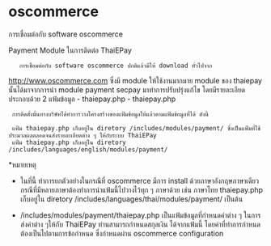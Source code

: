 # oscommerce
การเชื่อมต่อกับ software oscommerce 

Payment Module ในการติดต่อ ThaiEPay

       การเชื่อมต่อกับ software oscommerce ปกติแล้วมีให้ download ทั่วไปจาก 
http://www.oscommerce.com ซึ่งมี module ให้ใช้งานมากมาย
      module ของ thaiepay นั้นได้มาจากการนำ module payment secpay มาทำการปรับปรุ่งแก้ไข โดยมีรายละเอียด
ประกอบด้วย 2 แฟ้มข้อมูล
      - thaiepay.php
      - thaiepay.php

     การติดตั้งนั้นทางบริษัทได้ทำการวางโครงสร้างของแฟ้มข้อมูลให้แล้วตามแฟ้มข้อมูลที่ได้ ดังนี้ 

     แฟ้ม thaiepay.php เก็บอยู่ใน diretory /includes/modules/payment/ ซึ่งเป็นแฟ้มที่ใช้ประมวลผลตลอดจนส่งรายละเอียดต่าง ๆ ให้กับระบบ ThaiEPay 
     แฟ้ม thaiepay.php เก็บอยู่ใน diretory /includes/languages/english/modules/payment/

*หมายเหตุ

- ในที่นี้ ทำการยกตัวอย่างในกรณีที่ oscommerce มีการ install ด้วยภาษาอังกฤษภาษาเดียว กรณีที่มีหลายภาษาต้องทำการนำแฟ้มนี้ไปวางไว้ทุก ๆ ภาษาด้วย เช่น
ภาษาไทย thaiepay.php เก็บอยู่ใน diretory /includes/languages/thai/modules/payment/ เป็นต้น

- /includes/modules/payment/thaiepay.php เป็นแฟ้มข้อมูลที่กำหนดค่าต่าง ๆ ในการส่งค่าต่าง ๆให้กับ ThaiEPay  ท่านสามารถกำหนดสกุลเงิน ได้จากแฟ้มนี้ โดยค่าที่ทำการกำหนดต้องเป็นไปตามการข้อกำหนด ซึ่งกำหนดผ่าน oscommerce configuration
  
 

